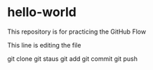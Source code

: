 # hello-world
This repository is for practicing the GitHub Flow

This line is editing the file

git clone 
git staus
git add
git commit
git push
